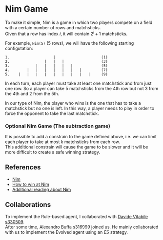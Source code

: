 # Nim Game

To make it simple, Nim is a game in which two players compete on a field with a certain number of rows and matchsticks. \
Given that a row has index $i$, it will contain $2^i + 1$ matchsticks.

For example, `Nim(5)` (5 rows), we will have the following starting configutation:
```
1.                    |                     (1)
2.                |   |   |                 (3)
3.            |   |   |   |   |             (5)
4.        |   |   |   |   |   |   |         (7)
5.    |   |   |   |   |   |   |   |   |     (9)  
```

In each turn, each player must take at least one matchstick and from just one row. So a player can take 5 matchsticks from the 4th row but not 3 from the 4th and 2 from the 5th.

In our type of Nim, the player who wins is the one that has to take a matchstick but no one is left. In this way, a player needs to play in order to force the opponent to take the last matchstick.

### Optional Nim Game (The subtraction game)

It is possible to add a constrain to the game defined above, i.e. we can limit each player to take at most $k$ matchsticks from each row. \
This additional constrain will cause the game to be slower and it will be more difficult to create a safe winning strategy.

## References

* [Nim](https://en.wikipedia.org/wiki/Nim)
* [How to win at Nim](https://en.wikipedia.org/wiki/Nim#Proof_of_the_winning_formula)
* [Additional reading about Nim](https://brilliant.org/wiki/nim/)

## Collaborations

To implement the Rule-based agent, I collaborated with [Davide Vitabile s330509](https://github.com/Vitabile/Computational-Intelligence/tree/main). \
After some time, [Alexandro Buffa s316999](https://github.com/ExalFabu/Computational-Intelligence/tree/main) joined us. He mainly collaborated with us to implement the Evolved agent using an _ES_ strategy.